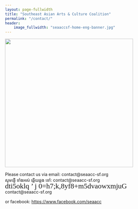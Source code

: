 ```yaml
---
layout: page-fullwidth
title: "Southeast Asian Arts & Culture Coalition"
permalink: "/contact/"
header:
    image_fullwidth: "seaaccsf-home-eng-banner.jpg"
---
```


<img width="424" src="{{ site.urlimg }}seaacc-logo.png">

<p style="line-height: 1.2rem">
Please contact us via email: contact@seaacc-sf.org<br />
<!-- Cambodia -->
សូមផ្ញើ ទាំងអស់ ឆ្លើយឆ្លង ទៅ: contact@seaacc-sf.org<br />
<!-- Laos -->
<span><font face="Alice_5" size="5">dti5oklq ’ j 0=h7;k,8yf8+m5dvaowxmjuG </font> contact@seaacc-sf.org<br /></span>
</p>
<p>or facebook: <a href="https://www.facebook.com/seaacc">https://www.facebook.com/seaacc</a></p>
